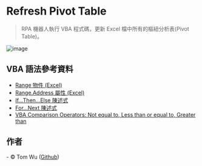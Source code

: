 # Refresh Pivot Table   
> RPA 機器人執行 VBA 程式碼，更新 Excel 檔中所有的樞紐分析表(Pivot Table)。   

![image](./README_gif/Demo.gif)

## VBA 語法參考資料  
- [Range 物件 (Excel)](https://docs.microsoft.com/zh-tw/office/vba/api/excel.range(object))   
- [Range.Address 屬性 (Excel)](https://docs.microsoft.com/zh-tw/office/vba/api/excel.range.address)
- [If...Then...Else 陳述式](https://docs.microsoft.com/zh-tw/office/vba/language/reference/user-interface-help/ifthenelse-statement)  
- [For...Next 陳述式](https://docs.microsoft.com/zh-tw/dotnet/visual-basic/language-reference/statements/for-next-statement)
- [VBA Comparison Operators: Not equal to, Less than or equal to, Greater than](https://www.guru99.com/vba-comparison-operators.html)
 
## 作者
<span> - &copy; Tom Wu (<a href="https://github.com/YenLinWu">Github</a>) </span>  

